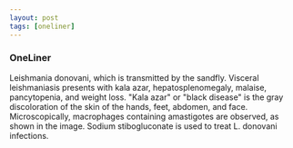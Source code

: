 ```yaml
---
layout: post
tags: [oneliner]
---
```



### OneLiner

Leishmania donovani, which is transmitted by the sandfly. Visceral leishmaniasis presents with kala azar, hepatosplenomegaly, malaise, pancytopenia, and weight loss. "Kala azar" or "black disease" is the gray discoloration of the skin of the hands, feet, abdomen, and face. Microscopically, macrophages containing amastigotes are observed, as shown in the image. Sodium stibogluconate is used to treat L. donovani infections.
